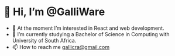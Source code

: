 #  👋 Hi, I’m @GalliWare
- 👀 At the moment I’m interested in React and web development.
- 🌱 I’m currently studying a Bachelor of Science in Computing with University of South Africa.
- 📫 How to reach me gallicra@gmail.com

<!---
GalliWare/GalliWare is a ✨ special ✨ repository because its `README.md` (this file) appears on your GitHub profile.
You can click the Preview link to take a look at your changes.
--->
